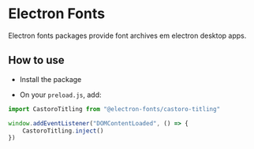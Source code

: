 # Electron Fonts

Electron fonts packages provide font archives em electron desktop apps.

## How to use

* Install the package

* On your `preload.js`, add:

```ts
import CastoroTitling from "@electron-fonts/castoro-titling"

window.addEventListener("DOMContentLoaded", () => {
    CastoroTitling.inject()
})
```